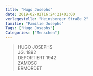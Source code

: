 ```yaml
---
title: "Hugo Josephs"
date: 2019-02-02T16:24:21+01:00
verlegestelle: "Heinsberger Straße 2"
familie: "Familie Josephs"
Tags: ["Hugo Josephs"]
Categories: ["Menschen"]
---
```


> HUGO JOSEPHS <br />
> JG. 1892 <br />
> DEPORTIERT 1942 <br />
> ZAMOSC <br />
> ERMORDET <br />